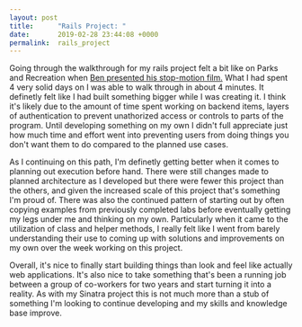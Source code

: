 ```yaml
---
layout: post
title:      "Rails Project: "
date:       2019-02-28 23:44:08 +0000
permalink:  rails_project
---
```



Going through the walkthrough for my rails project felt a bit like on Parks and Recreation when [Ben presented his stop-motion film.](https://www.youtube.com/watch?v=2jqKiVHS6x4) What I had spent 4 very solid days on I was able to walk through in about 4 minutes. It definetly felt like I had built something bigger while I was creating it. I think it's likely due to the amount of time spent working on backend items, layers of authentication to prevent unathorized access or controls to parts of the program. Until developing something on my own I didn't full appreciate just how much time and effort went into preventing users from doing things you don't want them to do compared to the planned use cases.

As I continuing on this path, I'm definetly getting better when it comes to planning out execution before hand. There were still changes made to planned architecture as I developed but there were fewer this project than the others, and given the increased scale of this project that's something I'm proud of. There was also the continued pattern of starting out by often copying examples from previously completed labs before eventually getting my legs under me and thinking on my own. Particularly when it came to the utilization of class and helper methods, I really felt like I went from barely understanding their use to coming up with solutions and improvements on my own over the week working on this project.

Overall, it's nice to finally start building things than look and feel like actually web applications. It's also nice to take something that's been a running job between a group of co-workers for two years and start turning it into a reality. As with my Sinatra project this is not much more than a stub of something I'm looking to continue developing and my skills and knowledge base improve.
